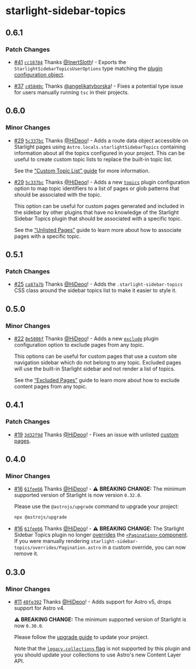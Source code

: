 # starlight-sidebar-topics

## 0.6.1

### Patch Changes

- [#41](https://github.com/HiDeoo/starlight-sidebar-topics/pull/41) [`cc18784`](https://github.com/HiDeoo/starlight-sidebar-topics/commit/cc18784084031d502674cf7d1b5949ce906c5cb8) Thanks [@InertSloth](https://github.com/InertSloth)! - Exports the `StarlightSidebarTopicsUserOptions` type matching the [plugin configuration object](https://starlight-sidebar-topics.netlify.app/docs/configuration/#plugin-configuration).

- [#37](https://github.com/HiDeoo/starlight-sidebar-topics/pull/37) [`c45840c`](https://github.com/HiDeoo/starlight-sidebar-topics/commit/c45840cff23701ccb34c02a8ae0b7bbc00cf282c) Thanks [@angelikatyborska](https://github.com/angelikatyborska)! - Fixes a potential type issue for users manually running `tsc` in their projects.

## 0.6.0

### Minor Changes

- [#29](https://github.com/HiDeoo/starlight-sidebar-topics/pull/29) [`5c337bc`](https://github.com/HiDeoo/starlight-sidebar-topics/commit/5c337bc67ce2131e20408d213f876a5a96543f3e) Thanks [@HiDeoo](https://github.com/HiDeoo)! - Adds a route data object accessible on Starlight pages using `Astro.locals.starlightSidebarTopics` containing information about all the topics configured in your project. This can be useful to create custom topic lists to replace the built-in topic list.

  See the [“Custom Topic List” guide](https://starlight-sidebar-topics.netlify.app/docs/guides/custom-topic-list/) for more information.

- [#29](https://github.com/HiDeoo/starlight-sidebar-topics/pull/29) [`5c337bc`](https://github.com/HiDeoo/starlight-sidebar-topics/commit/5c337bc67ce2131e20408d213f876a5a96543f3e) Thanks [@HiDeoo](https://github.com/HiDeoo)! - Adds a new [`topics`](https://starlight-sidebar-topics.netlify.app/docs/configuration#topics) plugin configuration option to map topic identifiers to a list of pages or glob patterns that should be associated with the topic.

  This option can be useful for custom pages generated and included in the sidebar by other plugins that have no knowledge of the Starlight Sidebar Topics plugin that should be associated with a specific topic.

  See the [“Unlisted Pages”](https://starlight-sidebar-topics.netlify.app/docs/guides/unlisted-pages) guide to learn more about how to associate pages with a specific topic.

## 0.5.1

### Patch Changes

- [#25](https://github.com/HiDeoo/starlight-sidebar-topics/pull/25) [`ca87a7b`](https://github.com/HiDeoo/starlight-sidebar-topics/commit/ca87a7b7b1f945d7b1aeab07576a2cbfb3040156) Thanks [@HiDeoo](https://github.com/HiDeoo)! - Adds the `.starlight-sidebar-topics` CSS class around the sidebar topics list to make it easier to style it.

## 0.5.0

### Minor Changes

- [#22](https://github.com/HiDeoo/starlight-sidebar-topics/pull/22) [`0e5806f`](https://github.com/HiDeoo/starlight-sidebar-topics/commit/0e5806fa351ff98ea927fe3c5b245dd28852a3a0) Thanks [@HiDeoo](https://github.com/HiDeoo)! - Adds a new [`exclude`](https://starlight-sidebar-topics.netlify.app/docs/configuration#exclude) plugin configuration option to exclude pages from any topic.

  This options can be useful for custom pages that use a custom site navigation sidebar which do not belong to any topic. Excluded pages will use the built-in Starlight sidebar and not render a list of topics.

  See the [“Excluded Pages”](https://starlight-sidebar-topics.netlify.app/docs/guides/excluded-pages) guide to learn more about how to exclude content pages from any topic.

## 0.4.1

### Patch Changes

- [#19](https://github.com/HiDeoo/starlight-sidebar-topics/pull/19) [`3d32f9d`](https://github.com/HiDeoo/starlight-sidebar-topics/commit/3d32f9de841968adc6fcaeefa468db2d01dd975e) Thanks [@HiDeoo](https://github.com/HiDeoo)! - Fixes an issue with unlisted [custom pages](https://starlight.astro.build/guides/pages/#custom-pages).

## 0.4.0

### Minor Changes

- [#16](https://github.com/HiDeoo/starlight-sidebar-topics/pull/16) [`61fee66`](https://github.com/HiDeoo/starlight-sidebar-topics/commit/61fee660dfafff898e5f993ac3b9fe490f88c5cd) Thanks [@HiDeoo](https://github.com/HiDeoo)! - ⚠️ **BREAKING CHANGE:** The minimum supported version of Starlight is now version `0.32.0`.

  Please use the `@astrojs/upgrade` command to upgrade your project:

  ```sh
  npx @astrojs/upgrade
  ```

- [#16](https://github.com/HiDeoo/starlight-sidebar-topics/pull/16) [`61fee66`](https://github.com/HiDeoo/starlight-sidebar-topics/commit/61fee660dfafff898e5f993ac3b9fe490f88c5cd) Thanks [@HiDeoo](https://github.com/HiDeoo)! - ⚠️ **BREAKING CHANGE:** The Starlight Sidebar Topics plugin no longer [overrides](https://starlight.astro.build/guides/overriding-components/) the [`<Pagination>` component](https://starlight.astro.build/reference/overrides/#pagination). If you were manually rendering `starlight-sidebar-topics/overrides/Pagination.astro` in a custom override, you can now remove it.

## 0.3.0

### Minor Changes

- [#11](https://github.com/HiDeoo/starlight-sidebar-topics/pull/11) [`40fe392`](https://github.com/HiDeoo/starlight-sidebar-topics/commit/40fe39223ec15b8bd8631fba899d3a349281598e) Thanks [@HiDeoo](https://github.com/HiDeoo)! - Adds support for Astro v5, drops support for Astro v4.

  ⚠️ **BREAKING CHANGE:** The minimum supported version of Starlight is now `0.30.0`.

  Please follow the [upgrade guide](https://github.com/withastro/starlight/releases/tag/%40astrojs/starlight%400.30.0) to update your project.

  Note that the [`legacy.collections` flag](https://docs.astro.build/en/reference/legacy-flags/#collections) is not supported by this plugin and you should update your collections to use Astro's new Content Layer API.
